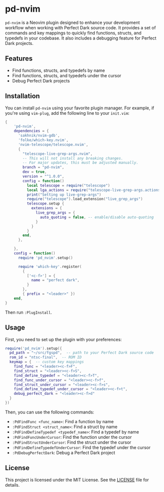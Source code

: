# pd-nvim

`pd-nvim` is a Neovim plugin designed to enhance your development workflow when working with Perfect Dark source code. It provides a set of commands and key mappings to quickly find functions, structs, and typedefs in your codebase. It also includes a debugging feature for Perfect Dark projects.

## Features

- Find functions, structs, and typedefs by name
- Find functions, structs, and typedefs under the cursor
- Debug Perfect Dark projects

## Installation

You can install `pd-nvim` using your favorite plugin manager. For example, if you're using `vim-plug`, add the following line to your `init.vim`:

```lua
{
    'pd-nvim',
    dependencies = {
      'sakhnik/nvim-gdb',
      'folke/which-key.nvim',
      'nvim-telescope/telescope.nvim',
      {
        "telescope-live-grep-args.nvim",
        -- This will not install any breaking changes.
        -- For major updates, this must be adjusted manually.
        branch = "pd-nvim",
        dev = true,
        version = "^1.0.0",
        config = function()
          local telescope = require("telescope")
          local lga_actions = require("telescope-live-grep-args.actions")
          print("Setting up live-grep-args")
          require("telescope").load_extension("live_grep_args")
          telescope.setup {
            extensions = {
              live_grep_args = {
                auto_quoting = false, -- enable/disable auto-quoting
              }
            }
          }
        end,
      },

    },
    config = function()
      require 'pd_nvim'.setup()

      require 'which-key'.register(
        {
          ['<c-f>'] = {
            name = "perfect dark",
          }
        },
        { prefix = "<leader>" })
    end,
}
```

Then run `:PlugInstall`.

## Usage

First, you need to set up the plugin with your preferences:

```lua
require('pd_nvim').setup({
  pd_path = "~/src/fgspd",  -- path to your Perfect Dark source code
  rom_id = "ntsc-final",  -- ROM ID
  keymap = {  -- custom key mappings
    find_func = "<leader><c-f>F",
    find_struct = "<leader><c-f>S",
    find_define_typedef = "<leader><c-f>T",
    find_func_under_cursor = "<leader><c-f>f",
    find_struct_under_cursor = "<leader><c-f>s",
    find_define_typedef_under_cursor = "<leader><c-f>t",
    debug_perfect_dark = "<leader><c-f>d"
  }
})
```

Then, you can use the following commands:

- `:PdFindFunc <func_name>`: Find a function by name
- `:PdFindStruct <struct_name>`: Find a struct by name
- `:PdFindDefineTypedef <typedef_name>`: Find a typedef by name
- `:PdFindFuncUnderCursor`: Find the function under the cursor
- `:PdFindStructUnderCursor`: Find the struct under the cursor
- `:PdFindDefineTypedefUnderCursor`: Find the typedef under the cursor
- `:PdDebugPerfectDark`: Debug a Perfect Dark project

## License

This project is licensed under the MIT License. See the [LICENSE](LICENSE) file for details.
